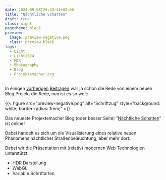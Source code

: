 ```yaml
---
date: 2024-09-08T20:33:44+02:00
title: "Nächtliche Schatten"
draft: true
class: night
pagetheme: black
preview:
  image: preview-negative.png
  class: preview-black
tags:
  - Light
  - Licht2024
  - HDR
  - Photography
  - Blog
  - Projektemacher.org
---
```


In einigen [vorherigen](/post/hdr-awesome-list/) [Beiträgen](/post/ultrahdr/) war ja schon die Rede von einem neuen Blog Projekt die Rede, nun ist es so weit:
<!--more-->

{{< figure src="preview-negative.png" alt="Schriftzug" style="background: white; border-radius: 1rem;" >}}

Das neueste Projektemacher Blog (oder besser Seite) "[Nächtliche Schatten](https://schatten.yaapb.projektemacher.org/)" ist online!

Dabei handelt es sich um die Visualisierung eines relative neuen Phänomens nächtlicher Straßenbeleuchtung, aber mehr dort.

Dabei wir die Präsentation mit (relativ) modernen Web Technologien unterstützt:
* HDR Darstellung
* WebGL
* Variable Schriftarten
